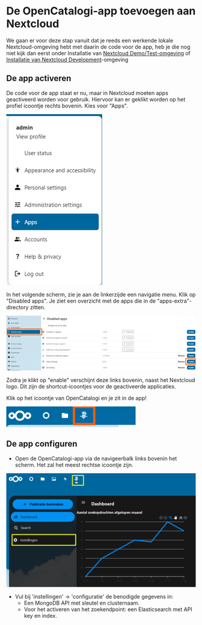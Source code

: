 # De OpenCatalogi-app toevoegen aan Nextcloud

We gaan er voor deze stap vanuit dat je reeds een werkende lokale Nextcloud-omgeving hebt met daarin de code voor de app, heb je die nog niet kijk dan eerst onder Installatie van [Nextcloud Demo/Test-omgeving](installatie-van-nextcloud-demo-test-omgeving.md) of[ Installatie van Nextcloud Development](../assets/instructies.md)-omgeving

## De app activeren
De code voor de app staat er nu, maar in Nextcloud moeten apps geactiveerd worden voor gebruik. Hiervoor kan er geklikt worden op het profiel icoontje rechts bovenin. Kies voor "Apps".

![next cloud app menu](../assets/image.png)

In het volgende scherm, zie je aan de linkerzijde een navigatie menu. Klik op "Disabled apps". Je ziet een overzicht met de apps die in de "apps-extra"-directory zitten.&#x20;

![nextcloud uitgeschakelde apps](../assets/nc_disabled_apps.png)

Zodra je klikt op "enable" verschijnt deze links bovenin, naast het Nextcloud logo. Dit zijn de shortcut-icoontjes voor de geactiveerde applicaties.

Klik op het icoontje van OpenCatalogi en je zit in de app!

![nexcloud app menu](../assets/nc_app_menu.png)

## De app configuren

* Open de OpenCatalogi-app via de navigeerbalk links bovenin het scherm. Het zal het meest rechtse icoontje zijn.

![open catalogi instellingen](../assets/oc_instellingen_1.png)

* Vul bij 'instellingen' -> 'configuratie' de benodigde gegevens in:
    * Een MongoDB API met sleutel en clusternaam.
    * Voor het activeren van het zoekendpoint: een Elasticsearch met API key en index.